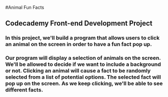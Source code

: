 #Animal Fun Facts
## Codecademy Front-end Development Project
### In this project, we'll build a program that allows users to click an animal on the screen in order to have a fun fact pop up.
### Our program will display a selection of animals on the screen. We'll be allowed to decide if we want to include a background or not. Clicking an animal will cause a fact to be randomly selected from a list of potential options. The selected fact will pop up on the screen. As we keep clicking, we'll be able to see different facts.